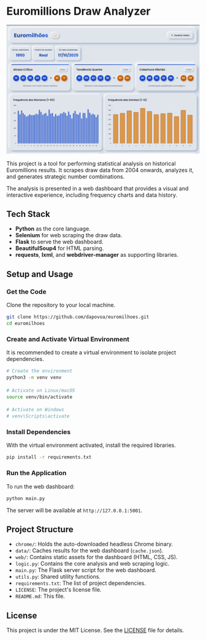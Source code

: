 # Euromillions Draw Analyzer

![Euromillions Draw Analyzer Screenshot](web/images/screenshot.png)

This project is a tool for performing statistical analysis on historical Euromillions results. It scrapes draw data from 2004 onwards, analyzes it, and generates strategic number combinations.

The analysis is presented in a web dashboard that provides a visual and interactive experience, including frequency charts and data history.

## Tech Stack

- **Python** as the core language.
- **Selenium** for web scraping the draw data.
- **Flask** to serve the web dashboard.
- **BeautifulSoup4** for HTML parsing.
- **requests**, **lxml**, and **webdriver-manager** as supporting libraries.

## Setup and Usage

### Get the Code

Clone the repository to your local machine.

```bash
git clone https://github.com/dapovoa/euromilhoes.git
cd euromilhoes
```

### Create and Activate Virtual Environment

It is recommended to create a virtual environment to isolate project dependencies.

```bash
# Create the environment
python3 -m venv venv

# Activate on Linux/macOS
source venv/bin/activate

# Activate on Windows
# venv\Scripts\activate
```

### Install Dependencies

With the virtual environment activated, install the required libraries.

```bash
pip install -r requirements.txt
```

### Run the Application

To run the web dashboard:

```bash
python main.py
```
The server will be available at `http://127.0.0.1:5001`.

## Project Structure

-   `chrome/`: Holds the auto-downloaded headless Chrome binary.
-   `data/`: Caches results for the web dashboard (`cache.json`).
-   `web/`: Contains static assets for the dashboard (HTML, CSS, JS).
-   `logic.py`: Contains the core analysis and web scraping logic.
-   `main.py`: The Flask server script for the web dashboard.
-   `utils.py`: Shared utility functions.
-   `requirements.txt`: The list of project dependencies.
-   `LICENSE`: The project's license file.
-   `README.md`: This file.

## License

This project is under the MIT License. See the [LICENSE](LICENSE) file for details.
